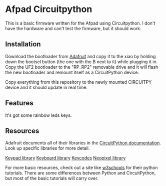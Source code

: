# Afpad Circuitpython
This is a basic firmware written for the Afpad using Circuitpython. I don't have the hardware and can't test the firmware, but it should work.

## Installation
Download the bootloader from [Adafruit](https://circuitpython.org/board/seeeduino_xiao_rp2040/) and copy it to the xiao by holding down the bootsel button (the one with the B next to it) while plugging it in. Copy the UF2 bootloader to the "RP_RP2" removable drive and it will flash the new bootloader and remount itself as a CircuitPython device.

Copy everything from this repository to the newly mounted CIRCUITPY device and it should update in real time.

## Features
It's got some rainbow leds keys.

## Resources
Adafruit documents all of their libraries in the [CircuitPython documentation](https://docs.circuitpython.org/en/latest/docs/index.html). Look up specific libraries for more detail.

[Keypad library](https://docs.circuitpython.org/en/latest/shared-bindings/keypad/index.html)
[Keyboard library](https://docs.circuitpython.org/projects/hid/en/latest/api.html)
[Keycodes](https://docs.circuitpython.org/projects/hid/en/latest/_modules/adafruit_hid/keycode.html)
[Neopixel library](https://docs.circuitpython.org/projects/neopixel/en/latest/api.html?highlight=neopixel#neopixel-neopixel-strip-driver)

For more basic resources, check out a site like [w3schools](https://www.w3schools.com/python/default.asp) for their python tutorials. There are some differences between Python and CircuitPython, but most of the basic tutorials will carry over.
